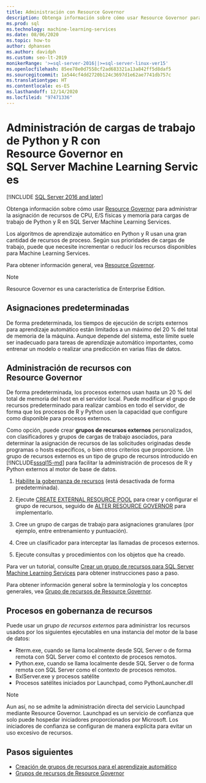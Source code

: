 ```yaml
---
title: Administración con Resource Governor
description: Obtenga información sobre cómo usar Resource Governor para administrar la asignación de recursos de CPU, E/S físicas y memoria para cargas de trabajo de Python y R en SQL Server Machine Learning Services.
ms.prod: sql
ms.technology: machine-learning-services
ms.date: 08/06/2020
ms.topic: how-to
author: dphansen
ms.author: davidph
ms.custom: seo-lt-2019
monikerRange: '>=sql-server-2016||>=sql-server-linux-ver15'
ms.openlocfilehash: 85ee78e0d7558cf2ad683321a13a842ff5d8daf5
ms.sourcegitcommit: 1a544cf4dd2720b124c3697d1e62ae7741db757c
ms.translationtype: HT
ms.contentlocale: es-ES
ms.lasthandoff: 12/14/2020
ms.locfileid: "97471336"
---
```

# <a name="manage-python-and-r-workloads-with-resource-governor-in-sql-server-machine-learning-services"></a>Administración de cargas de trabajo de Python y R con Resource Governor en SQL Server Machine Learning Services
[!INCLUDE [SQL Server 2016 and later](../../includes/applies-to-version/sqlserver2016.md)]

Obtenga información sobre cómo usar [Resource Governor](../../relational-databases/resource-governor/resource-governor.md) para administrar la asignación de recursos de CPU, E/S físicas y memoria para cargas de trabajo de Python y R en SQL Server Machine Learning Services.

Los algoritmos de aprendizaje automático en Python y R usan una gran cantidad de recursos de proceso. Según sus prioridades de cargas de trabajo, puede que necesite incrementar o reducir los recursos disponibles para Machine Learning Services.

Para obtener información general, vea [Resource Governor](../../relational-databases/resource-governor/resource-governor.md).

> [!NOTE] 
> Resource Governor es una característica de Enterprise Edition.

## <a name="default-allocations"></a>Asignaciones predeterminadas

De forma predeterminada, los tiempos de ejecución de scripts externos para aprendizaje automático están limitados a un máximo del 20 % del total de memoria de la máquina. Aunque depende del sistema, este límite suele ser inadecuado para tareas de aprendizaje automático importantes, como entrenar un modelo o realizar una predicción en varias filas de datos. 

## <a name="manage-resources-with-resource-governor"></a>Administración de recursos con Resource Governor
 
De forma predeterminada, los procesos externos usan hasta un 20 % del total de memoria del host en el servidor local. Puede modificar el grupo de recursos predeterminado para realizar cambios en todo el servidor, de forma que los procesos de R y Python usen la capacidad que configure como disponible para procesos externos.

Como opción, puede crear **grupos de recursos externos** personalizados, con clasificadores y grupos de cargas de trabajo asociados, para determinar la asignación de recursos de las solicitudes originadas desde programas o hosts específicos, o bien otros criterios que proporcione. Un grupo de recursos externos es un tipo de grupo de recursos introducido en [!INCLUDE[sssql15-md](../../includes/sssql15-md.md)] para facilitar la administración de procesos de R y Python externos al motor de base de datos.

1. [Habilite la gobernanza de recursos](../../relational-databases/resource-governor/enable-resource-governor.md) (está desactivada de forma predeterminada).

2. Ejecute [CREATE EXTERNAL RESOURCE POOL](../../t-sql/statements/create-external-resource-pool-transact-sql.md) para crear y configurar el grupo de recursos, seguido de [ALTER RESOURCE GOVERNOR](../../t-sql/statements/alter-resource-governor-transact-sql.md) para implementarlo.

3. Cree un grupo de cargas de trabajo para asignaciones granulares (por ejemplo, entre entrenamiento y puntuación).

4. Cree un clasificador para interceptar las llamadas de procesos externos.

5. Ejecute consultas y procedimientos con los objetos que ha creado.

Para ver un tutorial, consulte [Crear un grupo de recursos para SQL Server Machine Learning Services](create-external-resource-pool.md) para obtener instrucciones paso a paso.

Para obtener información general sobre la terminología y los conceptos generales, vea [Grupo de recursos de Resource Governor](../../relational-databases/resource-governor/resource-governor-resource-pool.md).

## <a name="processes-under-resource-governance"></a>Procesos en gobernanza de recursos
  
 Puede usar un *grupo de recursos externos* para administrar los recursos usados por los siguientes ejecutables en una instancia del motor de la base de datos:

+ Rterm.exe, cuando se llama localmente desde SQL Server o de forma remota con SQL Server como el contexto de procesos remotos.
+ Python.exe, cuando se llama localmente desde SQL Server o de forma remota con SQL Server como el contexto de procesos remotos.
+ BxlServer.exe y procesos satélite
+ Procesos satélites iniciados por Launchpad, como PythonLauncher.dll
  
> [!NOTE]
> Aun así, no se admite la administración directa del servicio Launchpad mediante Resource Governor. Launchpad es un servicio de confianza que solo puede hospedar iniciadores proporcionados por Microsoft. Los iniciadores de confianza se configuran de manera explícita para evitar un uso excesivo de recursos.
  
## <a name="next-steps"></a>Pasos siguientes

+ [Creación de grupos de recursos para el aprendizaje automático](create-external-resource-pool.md)
+ [Grupos de recursos de Resource Governor](../../relational-databases/resource-governor/resource-governor-resource-pool.md)